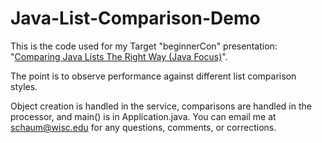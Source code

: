 # Java-List-Comparison-Demo
This is the code used for my Target "beginnerCon" presentation: "[Comparing Java Lists The Right Way (Java Focus)](https://docs.google.com/presentation/d/e/2PACX-1vQafic0aOjY_vReIdxQHwBFvZ9Vw6v3Tq2_2wTTYYa5WTj_QVqpY1oDMDIrt2Eh72SyxJQiwg8eIjp9)". 


The point is to observe performance against different list comparison styles. 

Object creation is handled in the service, comparisons are handled in the processor, and main() is in Application.java. 
You can email me at schaum@wisc.edu for any questions, comments, or corrections.
